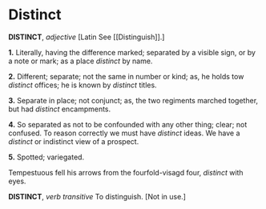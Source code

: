 # Distinct

**DISTINCT**, _adjective_ \[Latin See [[Distinguish]].\]

**1.** Literally, having the difference marked; separated by a visible sign, or by a note or mark; as a place _distinct_ by name.

**2.** Different; separate; not the same in number or kind; as, he holds tow _distinct_ offices; he is known by _distinct_ titles.

**3.** Separate in place; not conjunct; as, the two regiments marched together, but had _distinct_ encampments.

**4.** So separated as not to be confounded with any other thing; clear; not confused. To reason correctly we must have _distinct_ ideas. We have a _distinct_ or indistinct view of a prospect.

**5.** Spotted; variegated.

Tempestuous fell his arrows from the fourfold-visagd four, _distinct_ with eyes.

**DISTINCT**, _verb transitive_ To distinguish. \[Not in use.\]